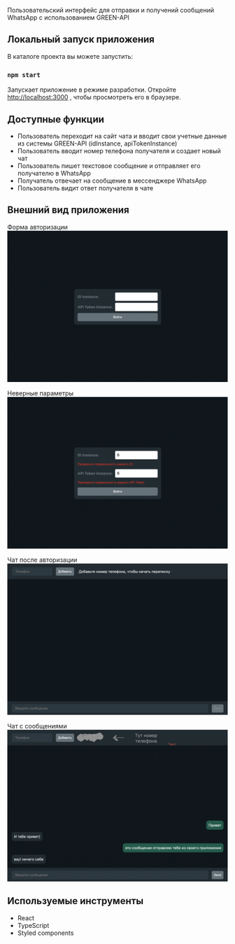 Пользовательский интерфейс для
отправки и получений сообщений WhatsApp с использованием GREEN-API

## Локальный запуск приложения

В каталоге проекта вы можете запустить:

### `npm start`

Запускает приложение в режиме разработки.
Откройте [http://localhost:3000](http://localhost:3000) , чтобы просмотреть его в браузере.

## Доступные функции
* Пользователь переходит на сайт чата и вводит свои учетные данные из
  системы GREEN-API (idInstance, apiTokenInstance)
* Пользователь вводит номер телефона получателя и создает новый чат
* Пользователь пишет текстовое сообщение и отправляет его получателю в
  WhatsApp
* Получатель отвечает на сообщение в мессенджере WhatsApp
* Пользователь видит ответ получателя в чате

## Внешний вид приложения

Форма авторизации
![форма-авторизации](https://github.com/MaryPro/green-whatsapp/raw/main/public/images/1.png)

Неверные параметры
![неверные-параметры](https://github.com/MaryPro/green-whatsapp/raw/main/public/images/2.png)

Чат после авторизации
![чат](https://github.com/MaryPro/green-whatsapp/raw/main/public/images/3.png)

Чат с сообщениями
![чат-с-сообщениями](https://github.com/MaryPro/green-whatsapp/raw/main/public/images/4.png)

## Используемые инструменты
* React
* TypeScript
* Styled components
